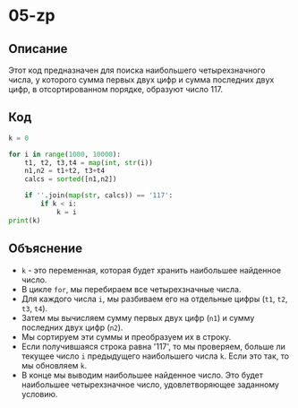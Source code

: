 # 05-zp

## Описание
Этот код предназначен для поиска наибольшего четырехзначного числа, у которого сумма первых двух цифр и сумма последних двух цифр, в отсортированном порядке, образуют число 117.

## Код
```python
k = 0

for i in range(1000, 10000):
    t1, t2, t3,t4 = map(int, str(i))
    n1,n2 = t1+t2, t3+t4
    calcs = sorted([n1,n2])

    if ''.join(map(str, calcs)) == '117':
    	if k < i:
    		k = i
print(k)
```
## Объяснение
- `k` - это переменная, которая будет хранить наибольшее найденное число.
- В цикле `for`, мы перебираем все четырехзначные числа.
- Для каждого числа `i`, мы разбиваем его на отдельные цифры (`t1`, `t2`, `t3`, `t4`).
- Затем мы вычисляем сумму первых двух цифр (`n1`) и сумму последних двух цифр (`n2`).
- Мы сортируем эти суммы и преобразуем их в строку.
- Если получившаяся строка равна '117', то мы проверяем, больше ли текущее число `i` предыдущего наибольшего числа `k`. Если это так, то мы обновляем `k`.
- В конце мы выводим наибольшее найденное число. Это будет наибольшее четырехзначное число, удовлетворяющее заданному условию.
